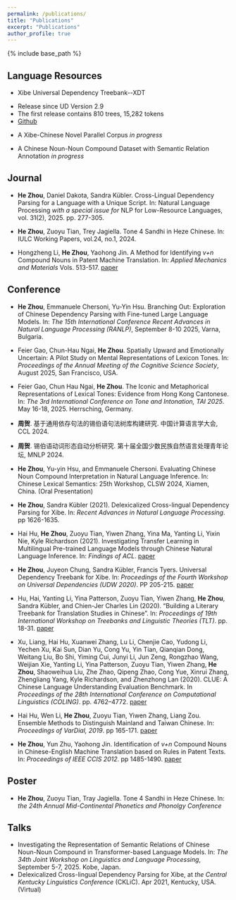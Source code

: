```yaml
---
permalink: /publications/
title: "Publications"
excerpt: "Publications"
author_profile: true
---
```



{% include base_path %}

Language Resources
-----
* Xibe Universal Dependency Treebank--XDT
 - Release since UD Version 2.9
 - The first release contains 810 trees, 15,282 tokens
 - [Github](https://github.com/UniversalDependencies/UD_Xibe-XDT/)

* A Xibe-Chinese Novel Parallel Corpus _in progress_

* A Chinese Noun-Noun Compound Dataset with Semantic Relation Annotation _in progress_

Journal
-----
* **He Zhou**, Daniel Dakota, Sandra Kübler. Cross-Lingual Dependency Parsing for a Language with a Unique Script. In: Natural Language Processing _with a special issue for_ NLP for Low-Resource Languages, vol. 31(2), 2025. pp. 277-305.

* **He Zhou**, Zuoyu Tian, Trey Jagiella. Tone 4 Sandhi in Heze Chinese. In: IULC Working Papers, vol.24, no.1, 2024.

* Hongzheng Li, **He Zhou**, Yaohong Jin. A Method for Identifying _v+n_ Compound Nouns in Patent Machine Translation. In: _Applied Mechanics and Materials_ Vols. 513-517. [paper](https://www.scientific.net/AMM.513-517.4617)


Conference
-----
* **He Zhou**, Emmanuele Chersoni, Yu-Yin Hsu. Branching Out: Exploration of Chinese Dependency Parsing with Fine-tuned Large Language Models. In: _The 15th International Conference Recent Advances in Natural Language Processing (RANLP)_, September 8-10 2025, Varna, Bulgaria.

* Feier Gao, Chun-Hau Ngai, **He Zhou**. Spatially Upward and Emotionally Uncertain: A Pilot Study on Mental Representations of Lexicon Tones. In: _Proceedings of the Annual Meeting of the Cognitive Science Society_, August 2025, San Francisco, USA. 

* Feier Gao, Chun Hau Ngai, **He Zhou**. The Iconic and Metaphorical Representations of Lexical Tones: Evidence from Hong Kong Cantonese. In: _The 3rd International Conference on Tone and Intonation, TAI 2025_. May 16-18, 2025. Herrsching, Germany.

* **周贺**. 基于通用依存句法的锡伯语句法树库构建研究. 中国计算语言学大会, CCL 2024.

* **周贺**. 锡伯语动词形态自动分析研究. 第十届全国少数民族自然语言处理青年论坛, MNLP 2024.

* **He Zhou**, Yu-yin Hsu, and Emmanuele Chersoni. Evaluating Chinese Noun Compound Interpretation in Natural Language Inference. In: Chinese Lexical Semantics: 25th Workshop, CLSW 2024, Xiamen, China. (Oral Presentation)

* **He Zhou**, Sandra Kübler (2021). Delexicalized Cross-lingual Dependency Parsing for Xibe. In: _Recent Advances in Natural Language Processing_. pp 1626-1635.

* Hai Hu, **He Zhou**, Zuoyu Tian, Yiwen Zhang, Yina Ma, Yanting Li, Yixin Nie, Kyle Richardson (2021). Investigating Transfer Learning in Multilingual Pre-trained Language Models through Chinese Natural Language Inference. In: _Findings of ACL_. [paper](https://arxiv.org/pdf/2106.03983.pdf)

* **He Zhou**, Juyeon Chung, Sandra Kübler, Francis Tyers. Universal Dependency Treebank for Xibe. In: _Proceedings of the Fourth Workshop on Universal Dependencies (UDW 2020)_. PP 205-215. [paper](https://aclanthology.org/2020.udw-1.23.pdf)
 
* Hu, Hai, Yanting Li, Yina Patterson, Zuoyu Tian, Yiwen Zhang, **He Zhou**, Sandra Kübler, and Chien-Jer Charles Lin (2020). “Building a Literary Treebank for Translation Studies in Chinese”. In: _Proceedings of 19th International Workshop on Treebanks and Linguistic Theories (TLT)_. pp. 18-31. [paper](https://aclanthology.org/2020.tlt-1.2.pdf)

* Xu, Liang, Hai Hu, Xuanwei Zhang, Lu Li, Chenjie Cao, Yudong Li, Yechen Xu, Kai Sun, Dian Yu, Cong Yu, Yin Tian, Qianqian Dong, Weitang Liu, Bo Shi, Yiming Cui, Junyi Li, Jun Zeng, Rongzhao Wang, Weijian Xie, Yanting Li, Yina Patterson, Zuoyu Tian, Yiwen Zhang, **He Zhou**, Shaoweihua Liu, Zhe Zhao, Qipeng Zhao, Cong Yue, Xinrui Zhang, Zhengliang Yang, Kyle Richardson, and Zhenzhong Lan (2020). CLUE: A Chinese Language Understanding Evaluation Benchmark. In _Proceedings of the 28th International Conference on Computational Linguistics (COLING)_. pp. 4762–4772. [paper](https://aclanthology.org/2020.coling-main.419.pdf)

* Hai Hu, Wen Li, **He Zhou**, Zuoyu Tian, Yiwen Zhang, Liang Zou. Ensemble Methods to Distinguish Mainland and Taiwan Chinese. In: _Proceedings of VarDial, 2019_. pp 165-171. [paper](https://aclanthology.org/W19-1417.pdf)

* **He Zhou**, Yun Zhu, Yaohong Jin. Identification of _v+n_ Compound Nouns in Chinese-English Machine Translation based on Rules in Patent Texts. In: _Proceedings of IEEE CCIS 2012_. pp 1485-1490. [paper](https://ieeexplore.ieee.org/stamp/stamp.jsp?arnumber=6664632&casa_token=BSo0lcg64gwAAAAA:8nV7bEl6FJQwQ5Q6qLd19GweidvK-b6vJ9vNb5R8Sg5RFdqOxS9Gan62b80Sn72oi2648N6_Og)

Poster
-----
* **He Zhou**, Zuoyu Tian, Tray Jagiella. Tone 4 Sandhi in Heze Chinese. In: _the 24th Annual Mid-Continental Phonetics and Phonolgy Conference_

Talks
-----
* Investigating the Representation of Semantic Relations of Chinese Noun-Noun Compound in Transformer-based Language Models. In: _The 34th Joint Workshop on Linguistics and Language Processing_, September 5-7, 2025. Kobe, Japan.
* Delexicalized Cross-lingual Dependency Parsing for Xibe, at _the Central Kentucky Linguistics Conference_ (CKLiC). Apr 2021, Kentucky, USA. (Virtual)

